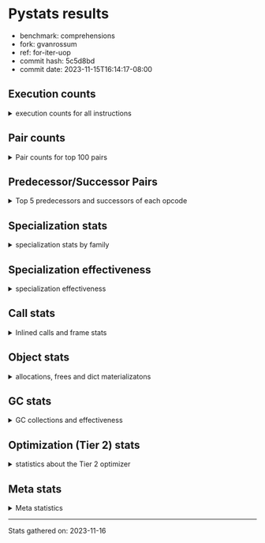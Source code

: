 
# Pystats results

- benchmark: comprehensions
- fork: gvanrossum
- ref: for-iter-uop
- commit hash: 5c5d8bd
- commit date: 2023-11-15T16:14:17-08:00

## Execution counts

<details>
<summary> execution counts for all instructions </summary>

|Name | Count | Self | Cumulative | Miss ratio | 
|---|---:|---:|---:|---:|
| LOAD_FAST | 36,711,780 | 11.1% | 11.1% |  |
| ENTER_EXECUTOR | 36,374,720 | 11.0% | 22.2% |  |
| LOAD_ATTR_INSTANCE_VALUE | 26,217,740 | 8.0% | 30.2% |  |
| FOR_ITER_LIST | 15,734,920 | 4.8% | 34.9% |  |
| POP_JUMP_IF_TRUE | 15,401,140 | 4.7% | 39.6% |  |
| POP_JUMP_IF_FALSE | 14,418,020 | 4.4% | 44.0% |  |
| POP_TOP | 12,780,440 | 3.9% | 47.9% |  |
| RETURN_VALUE | 12,454,300 | 3.8% | 51.7% |  |
| LIST_APPEND | 12,453,660 | 3.8% | 55.4% |  |
| RESUME_CHECK | 11,145,000 | 3.4% | 58.8% |  |
| STORE_FAST | 10,167,680 | 3.1% | 61.9% |  |
| SWAP | 10,160,320 | 3.1% | 65.0% |  |
| INTERPRETER_EXIT | 9,830,700 | 3.0% | 68.0% |  |
| TO_BOOL_ALWAYS_TRUE | 9,571,180 | 2.9% | 70.9% | 38.5% |
| YIELD_VALUE | 9,503,200 | 2.9% | 73.8% |  |
| STORE_FAST_LOAD_FAST | 7,212,360 | 2.2% | 76.0% |  |
| LOAD_FAST_LOAD_FAST | 6,571,200 | 2.0% | 78.0% |  |
| BINARY_SUBSCR_DICT | 6,554,420 | 2.0% | 80.0% |  |
| TO_BOOL_BOOL | 6,554,300 | 2.0% | 81.9% |  |
| LOAD_GLOBAL_BUILTIN | 6,554,040 | 2.0% | 83.9% |  |
| MAP_ADD | 6,226,240 | 1.9% | 85.8% |  |
| CALL_LEN | 6,225,940 | 1.9% | 87.7% |  |
| TO_BOOL_NONE | 5,968,880 | 1.8% | 89.5% | 61.7% |
| RETURN_GENERATOR | 5,898,480 | 1.8% | 91.3% |  |
| BUILD_TUPLE | 5,898,480 | 1.8% | 93.1% |  |
| CALL_BUILTIN_O | 5,898,220 | 1.8% | 94.9% |  |
| GET_ITER | 2,296,960 | 0.7% | 95.6% |  |
| LOAD_FAST_AND_CLEAR | 2,294,880 | 0.7% | 96.3% |  |
| BUILD_LIST | 1,639,680 | 0.5% | 96.8% |  |
| CALL_PY_EXACT_ARGS | 1,312,220 | 0.4% | 97.2% |  |
| STORE_ATTR_INSTANCE_VALUE | 994,380 | 0.3% | 97.5% |  |
| LOAD_CONST | 990,000 | 0.3% | 97.8% |  |
| RETURN_CONST | 985,200 | 0.3% | 98.1% |  |
| LOAD_ATTR_METHOD_WITH_VALUES | 983,940 | 0.3% | 98.4% |  |
| LOAD_ATTR_METHOD_NO_DICT | 657,780 | 0.2% | 98.6% |  |
| COMPARE_OP_INT | 655,700 | 0.2% | 98.8% |  |
| BUILD_MAP | 655,360 | 0.2% | 99.0% |  |
| LOAD_GLOBAL_MODULE | 331,040 | 0.1% | 99.1% |  |
| LOAD_ATTR | 330,000 | 0.1% | 99.2% |  |
| EXIT_INIT_CHECK | 329,560 | 0.1% | 99.3% |  |
| CALL_ALLOC_AND_ENTER_INIT | 329,560 | 0.1% | 99.4% |  |
| BINARY_SUBSCR | 329,280 | 0.1% | 99.5% |  |
| COMPARE_OP | 328,720 | 0.1% | 99.6% |  |
| COPY | 328,320 | 0.1% | 99.7% |  |
| MAKE_FUNCTION | 328,240 | 0.1% | 99.8% |  |
| CALL_METHOD_DESCRIPTOR_FAST | 328,220 | 0.1% | 99.9% |  |
| CALL_METHOD_DESCRIPTOR_FAST_WITH_KEYWORDS | 327,660 | 0.1% | 100.0% |  |
| JUMP_BACKWARD | 5,140 | 0.0% | 100.0% |  |
| FOR_ITER_TUPLE | 2,840 | 0.0% | 100.0% |  |
| BINARY_OP_ADD_INT | 2,680 | 0.0% | 100.0% |  |
| CALL_LIST_APPEND | 1,900 | 0.0% | 100.0% |  |
| CALL | 940 | 0.0% | 100.0% |  |
| BUILD_SLICE | 800 | 0.0% | 100.0% |  |
| FOR_ITER_RANGE | 760 | 0.0% | 100.0% |  |
| LOAD_DEREF | 720 | 0.0% | 100.0% |  |
| FOR_ITER_GEN | 700 | 0.0% | 100.0% |  |
| LOAD_GLOBAL | 560 | 0.0% | 100.0% |  |
| FOR_ITER | 520 | 0.0% | 100.0% |  |
| PUSH_NULL | 400 | 0.0% | 100.0% |  |
| STORE_ATTR | 360 | 0.0% | 100.0% |  |
| COPY_FREE_VARS | 320 | 0.0% | 100.0% |  |
| END_FOR | 240 | 0.0% | 100.0% |  |
| MAKE_CELL | 240 | 0.0% | 100.0% |  |
| SET_FUNCTION_ATTRIBUTE | 240 | 0.0% | 100.0% |  |
| RESUME | 200 | 0.0% | 100.0% |  |
| LOAD_ATTR_MODULE | 180 | 0.0% | 100.0% |  |
| CALL_FUNCTION_EX | 160 | 0.0% | 100.0% |  |
| TO_BOOL | 120 | 0.0% | 100.0% |  |
| BINARY_OP | 120 | 0.0% | 100.0% |  |
| CALL_BUILTIN_CLASS | 120 | 0.0% | 100.0% |  |
| NOP | 80 | 0.0% | 100.0% |  |
| CALL_INTRINSIC_1 | 80 | 0.0% | 100.0% |  |
| LIST_EXTEND | 80 | 0.0% | 100.0% |  |
| BINARY_OP_SUBTRACT_FLOAT | 60 | 0.0% | 100.0% |  |


</details>

## Pair counts

<details>
<summary> Pair counts for top 100 pairs </summary>

|Pair | Count | Self | Cumulative | 
|---|---:|---:|---:|
| LOAD_FAST LOAD_ATTR_INSTANCE_VALUE | 19,662,460 | 6.0% | 6.0% |
| LIST_APPEND ENTER_EXECUTOR | 12,451,960 | 3.8% | 9.8% |
| POP_JUMP_IF_TRUE LOAD_FAST | 9,502,800 | 2.9% | 12.6% |
| YIELD_VALUE INTERPRETER_EXIT | 9,502,740 | 2.9% | 15.5% |
| LOAD_ATTR_INSTANCE_VALUE YIELD_VALUE | 9,502,700 | 2.9% | 18.4% |
| TO_BOOL_ALWAYS_TRUE POP_JUMP_IF_TRUE | 9,501,680 | 2.9% | 21.3% |
| ENTER_EXECUTOR FOR_ITER_LIST | 7,866,200 | 2.4% | 23.7% |
| ENTER_EXECUTOR POP_JUMP_IF_FALSE | 7,536,000 | 2.3% | 26.0% |
| FOR_ITER_LIST STORE_FAST_LOAD_FAST | 7,212,260 | 2.2% | 28.2% |
| RESUME_CHECK LOAD_FAST | 6,554,660 | 2.0% | 30.2% |
| TO_BOOL_BOOL POP_JUMP_IF_FALSE | 6,554,300 | 2.0% | 32.1% |
| LOAD_FAST_LOAD_FAST LOAD_ATTR_INSTANCE_VALUE | 6,226,160 | 1.9% | 34.0% |
| LOAD_ATTR_INSTANCE_VALUE BINARY_SUBSCR_DICT | 6,226,160 | 1.9% | 35.9% |
| RETURN_VALUE TO_BOOL_BOOL | 6,225,980 | 1.9% | 37.8% |
| SWAP STORE_FAST | 6,225,920 | 1.9% | 39.7% |
| FOR_ITER_LIST SWAP | 6,225,920 | 1.9% | 41.6% |
| MAP_ADD ENTER_EXECUTOR | 6,225,560 | 1.9% | 43.5% |
| TO_BOOL_NONE POP_JUMP_IF_TRUE | 5,899,360 | 1.8% | 45.3% |
| POP_TOP RESUME_CHECK | 5,898,460 | 1.8% | 47.1% |
| LOAD_FAST FOR_ITER_LIST | 5,898,460 | 1.8% | 48.9% |
| CACHE POP_TOP | 5,898,260 | 1.8% | 50.7% |
| BUILD_TUPLE LIST_APPEND | 5,898,240 | 1.8% | 52.4% |
| LOAD_FAST LIST_APPEND | 5,898,240 | 1.8% | 54.2% |
| POP_JUMP_IF_FALSE LOAD_FAST | 5,898,240 | 1.8% | 56.0% |
| STORE_FAST MAP_ADD | 5,898,240 | 1.8% | 57.8% |
| CALL_BUILTIN_O RETURN_VALUE | 5,898,220 | 1.8% | 59.6% |
| CALL_LEN LOAD_FAST | 5,898,220 | 1.8% | 61.4% |
| LOAD_ATTR_INSTANCE_VALUE BUILD_TUPLE | 5,898,220 | 1.8% | 63.2% |
| LOAD_GLOBAL_BUILTIN LOAD_FAST_LOAD_FAST | 5,898,220 | 1.8% | 65.0% |
| RETURN_GENERATOR CALL_BUILTIN_O | 5,898,200 | 1.8% | 66.8% |
| RETURN_VALUE LOAD_GLOBAL_BUILTIN | 5,898,200 | 1.8% | 68.6% |
| BINARY_SUBSCR_DICT CALL_LEN | 5,898,200 | 1.8% | 70.4% |
| POP_JUMP_IF_TRUE ENTER_EXECUTOR | 5,898,000 | 1.8% | 72.2% |
| ENTER_EXECUTOR TO_BOOL_ALWAYS_TRUE | 5,818,160 | 1.8% | 73.9% |
| ENTER_EXECUTOR ENTER_EXECUTOR | 5,571,360 | 1.7% | 75.6% |
| ENTER_EXECUTOR RETURN_GENERATOR | 5,570,240 | 1.7% | 77.3% |
| RESUME_CHECK POP_TOP | 3,932,620 | 1.2% | 78.5% |
| POP_TOP ENTER_EXECUTOR | 3,932,300 | 1.2% | 79.7% |
| POP_JUMP_IF_FALSE RETURN_VALUE | 3,932,160 | 1.2% | 80.9% |
| CACHE RESUME_CHECK | 3,932,140 | 1.2% | 82.1% |
| ENTER_EXECUTOR TO_BOOL_NONE | 3,684,040 | 1.1% | 83.2% |
| STORE_FAST_LOAD_FAST TO_BOOL_ALWAYS_TRUE | 3,683,500 | 1.1% | 84.3% |
| POP_TOP LOAD_FAST | 2,621,560 | 0.8% | 85.1% |
| STORE_FAST LOAD_FAST | 2,297,200 | 0.7% | 85.8% |
| POP_JUMP_IF_FALSE POP_TOP | 2,293,860 | 0.7% | 86.5% |
| LOAD_ATTR_INSTANCE_VALUE RETURN_VALUE | 2,293,840 | 0.7% | 87.2% |
| POP_JUMP_IF_FALSE ENTER_EXECUTOR | 2,293,080 | 0.7% | 87.9% |
| STORE_FAST_LOAD_FAST TO_BOOL_NONE | 2,215,320 | 0.7% | 88.6% |
| FOR_ITER_LIST STORE_FAST | 1,968,820 | 0.6% | 89.2% |
| GET_ITER LOAD_FAST_AND_CLEAR | 1,967,200 | 0.6% | 89.8% |
| LOAD_FAST_AND_CLEAR SWAP | 1,967,200 | 0.6% | 90.4% |
| SWAP FOR_ITER_LIST | 1,967,040 | 0.6% | 91.0% |
| LOAD_FAST GET_ITER | 1,966,480 | 0.6% | 91.6% |
| STORE_FAST STORE_FAST | 1,640,320 | 0.5% | 92.1% |
| BUILD_LIST SWAP | 1,311,840 | 0.4% | 92.5% |
| SWAP BUILD_LIST | 1,311,840 | 0.4% | 92.9% |
| CALL_PY_EXACT_ARGS RESUME_CHECK | 984,000 | 0.3% | 93.2% |
| LOAD_ATTR_INSTANCE_VALUE LOAD_FAST | 983,940 | 0.3% | 93.5% |
| LOAD_ATTR_METHOD_WITH_VALUES LOAD_FAST | 655,960 | 0.2% | 93.7% |
| LOAD_FAST CALL_PY_EXACT_ARGS | 655,920 | 0.2% | 93.9% |
| LOAD_FAST LOAD_ATTR_METHOD_WITH_VALUES | 655,600 | 0.2% | 94.1% |
| BUILD_MAP SWAP | 655,360 | 0.2% | 94.3% |
| SWAP BUILD_MAP | 655,360 | 0.2% | 94.5% |
| LOAD_FAST STORE_ATTR_INSTANCE_VALUE | 655,280 | 0.2% | 94.7% |
| LOAD_FAST_LOAD_FAST STORE_ATTR_INSTANCE_VALUE | 338,920 | 0.1% | 94.8% |
| LOAD_FAST LOAD_CONST | 331,520 | 0.1% | 94.9% |
| EXIT_INIT_CHECK RETURN_VALUE | 329,560 | 0.1% | 95.0% |
| RETURN_CONST EXIT_INIT_CHECK | 329,560 | 0.1% | 95.1% |
| CALL_ALLOC_AND_ENTER_INIT RESUME_CHECK | 329,560 | 0.1% | 95.2% |
| RESUME_CHECK LOAD_FAST_LOAD_FAST | 329,560 | 0.1% | 95.3% |
| STORE_ATTR_INSTANCE_VALUE RETURN_CONST | 329,560 | 0.1% | 95.4% |
| LOAD_FAST LOAD_ATTR_METHOD_NO_DICT | 329,520 | 0.1% | 95.5% |
| STORE_FAST_LOAD_FAST LOAD_ATTR_INSTANCE_VALUE | 328,860 | 0.1% | 95.6% |
| LOAD_GLOBAL_MODULE LOAD_ATTR | 328,360 | 0.1% | 95.7% |
| LOAD_ATTR COMPARE_OP | 328,340 | 0.1% | 95.8% |
| COMPARE_OP COPY | 328,320 | 0.1% | 95.9% |
| COPY TO_BOOL_BOOL | 328,280 | 0.1% | 96.0% |
| STORE_FAST_LOAD_FAST LOAD_ATTR_METHOD_WITH_VALUES | 328,280 | 0.1% | 96.1% |
| LOAD_ATTR_INSTANCE_VALUE LOAD_GLOBAL_MODULE | 328,280 | 0.1% | 96.2% |
| LOAD_CONST MAKE_FUNCTION | 328,240 | 0.1% | 96.3% |
| CALL_METHOD_DESCRIPTOR_FAST LIST_APPEND | 328,220 | 0.1% | 96.4% |
| LOAD_ATTR_METHOD_NO_DICT LOAD_FAST | 328,220 | 0.1% | 96.5% |
| GET_ITER CALL_PY_EXACT_ARGS | 328,200 | 0.1% | 96.6% |
| LOAD_FAST CALL_METHOD_DESCRIPTOR_FAST | 328,200 | 0.1% | 96.7% |
| STORE_FAST_LOAD_FAST LOAD_ATTR_METHOD_NO_DICT | 328,200 | 0.1% | 96.8% |
| LOAD_GLOBAL_BUILTIN LOAD_CONST | 328,040 | 0.1% | 96.9% |
| BINARY_SUBSCR BINARY_SUBSCR_DICT | 328,020 | 0.1% | 96.9% |
| MAKE_FUNCTION LOAD_FAST | 328,000 | 0.1% | 97.0% |
| LOAD_CONST BINARY_SUBSCR | 328,000 | 0.1% | 97.1% |
| LOAD_FAST MAP_ADD | 328,000 | 0.1% | 97.2% |
| STORE_FAST_LOAD_FAST LOAD_FAST | 328,000 | 0.1% | 97.3% |
| RESUME_CHECK LOAD_GLOBAL_BUILTIN | 328,000 | 0.1% | 97.4% |
| BINARY_SUBSCR_DICT LIST_APPEND | 327,980 | 0.1% | 97.5% |
| CALL_PY_EXACT_ARGS RETURN_GENERATOR | 327,980 | 0.1% | 97.6% |
| COMPARE_OP_INT LOAD_FAST | 327,980 | 0.1% | 97.7% |
| LOAD_ATTR_INSTANCE_VALUE GET_ITER | 327,980 | 0.1% | 97.8% |
| LOAD_ATTR_METHOD_WITH_VALUES LOAD_FAST_LOAD_FAST | 327,980 | 0.1% | 97.9% |
| BINARY_SUBSCR_DICT CALL_PY_EXACT_ARGS | 327,960 | 0.1% | 98.0% |
| LOAD_ATTR_INSTANCE_VALUE COMPARE_OP_INT | 327,960 | 0.1% | 98.1% |
| FOR_ITER_LIST RETURN_CONST | 327,920 | 0.1% | 98.2% |


</details>

## Predecessor/Successor Pairs

<details>
<summary> Top 5 predecessors and successors of each opcode </summary>

### CACHE

<details>
<summary> Successors and predecessors for CACHE </summary>

|Successors | Count | Percentage | 
|---|---:|---:|
| POP_TOP | 5,898,260 | 60.0% |
| RESUME_CHECK | 3,932,140 | 40.0% |
| MAKE_CELL | 240 | 0.0% |
| RESUME | 60 | 0.0% |


</details>

### BINARY_SUBSCR

<details>
<summary> Successors and predecessors for BINARY_SUBSCR </summary>

|Predecessors | Count | Percentage | 
|---|---:|---:|
| LOAD_CONST | 328,000 | 99.6% |
| BUILD_SLICE | 800 | 0.2% |
| BINARY_SUBSCR | 400 | 0.1% |
| LOAD_ATTR | 40 | 0.0% |
| LOAD_ATTR_INSTANCE_VALUE | 40 | 0.0% |

|Successors | Count | Percentage | 
|---|---:|---:|
| BINARY_SUBSCR_DICT | 328,020 | 99.6% |
| GET_ITER | 800 | 0.2% |
| BINARY_SUBSCR | 400 | 0.1% |
| CALL | 40 | 0.0% |
| LIST_APPEND | 20 | 0.0% |


</details>

### END_FOR

<details>
<summary> Successors and predecessors for END_FOR </summary>

|Predecessors | Count | Percentage | 
|---|---:|---:|
| RETURN_CONST | 240 | 100.0% |

|Successors | Count | Percentage | 
|---|---:|---:|
| JUMP_BACKWARD | 240 | 100.0% |


</details>

### EXIT_INIT_CHECK

<details>
<summary> Successors and predecessors for EXIT_INIT_CHECK </summary>

|Predecessors | Count | Percentage | 
|---|---:|---:|
| RETURN_CONST | 329,560 | 100.0% |

|Successors | Count | Percentage | 
|---|---:|---:|
| RETURN_VALUE | 329,560 | 100.0% |


</details>

### GET_ITER

<details>
<summary> Successors and predecessors for GET_ITER </summary>

|Predecessors | Count | Percentage | 
|---|---:|---:|
| LOAD_FAST | 1,966,480 | 85.6% |
| LOAD_ATTR_INSTANCE_VALUE | 327,980 | 14.3% |
| LOAD_CONST | 1,120 | 0.0% |
| BINARY_SUBSCR | 800 | 0.0% |
| LOAD_ATTR | 260 | 0.0% |

|Successors | Count | Percentage | 
|---|---:|---:|
| LOAD_FAST_AND_CLEAR | 1,967,200 | 85.6% |
| CALL_PY_EXACT_ARGS | 328,200 | 14.3% |
| FOR_ITER_TUPLE | 1,080 | 0.0% |
| FOR_ITER_GEN | 220 | 0.0% |
| FOR_ITER_RANGE | 120 | 0.0% |


</details>

### INTERPRETER_EXIT

<details>
<summary> Successors and predecessors for INTERPRETER_EXIT </summary>

|Predecessors | Count | Percentage | 
|---|---:|---:|
| YIELD_VALUE | 9,502,740 | 96.7% |
| RETURN_CONST | 327,720 | 3.3% |
| RETURN_VALUE | 240 | 0.0% |


</details>

### MAKE_FUNCTION

<details>
<summary> Successors and predecessors for MAKE_FUNCTION </summary>

|Predecessors | Count | Percentage | 
|---|---:|---:|
| LOAD_CONST | 328,240 | 100.0% |

|Successors | Count | Percentage | 
|---|---:|---:|
| LOAD_FAST | 328,000 | 99.9% |
| SET_FUNCTION_ATTRIBUTE | 240 | 0.1% |


</details>

### NOP

<details>
<summary> Successors and predecessors for NOP </summary>

|Predecessors | Count | Percentage | 
|---|---:|---:|
| POP_TOP | 80 | 100.0% |

|Successors | Count | Percentage | 
|---|---:|---:|
| LOAD_DEREF | 80 | 100.0% |


</details>

### POP_TOP

<details>
<summary> Successors and predecessors for POP_TOP </summary>

|Predecessors | Count | Percentage | 
|---|---:|---:|
| CACHE | 5,898,260 | 46.2% |
| RESUME_CHECK | 3,932,620 | 30.8% |
| POP_JUMP_IF_FALSE | 2,293,860 | 17.9% |
| RETURN_CONST | 327,680 | 2.6% |
| CALL_METHOD_DESCRIPTOR_FAST_WITH_KEYWORDS | 327,660 | 2.6% |

|Successors | Count | Percentage | 
|---|---:|---:|
| RESUME_CHECK | 5,898,460 | 46.2% |
| ENTER_EXECUTOR | 3,932,300 | 30.8% |
| LOAD_FAST | 2,621,560 | 20.5% |
| RETURN_CONST | 327,680 | 2.6% |
| JUMP_BACKWARD | 340 | 0.0% |


</details>

### PUSH_NULL

<details>
<summary> Successors and predecessors for PUSH_NULL </summary>

|Predecessors | Count | Percentage | 
|---|---:|---:|
| LOAD_ATTR_MODULE | 180 | 45.0% |
| LOAD_DEREF | 160 | 40.0% |
| LOAD_ATTR | 60 | 15.0% |

|Successors | Count | Percentage | 
|---|---:|---:|
| CALL | 240 | 60.0% |
| LOAD_FAST | 160 | 40.0% |


</details>

### RETURN_GENERATOR

<details>
<summary> Successors and predecessors for RETURN_GENERATOR </summary>

|Predecessors | Count | Percentage | 
|---|---:|---:|
| ENTER_EXECUTOR | 5,570,240 | 94.4% |
| CALL_PY_EXACT_ARGS | 327,980 | 5.6% |
| COPY_FREE_VARS | 240 | 0.0% |
| CALL | 20 | 0.0% |

|Successors | Count | Percentage | 
|---|---:|---:|
| CALL_BUILTIN_O | 5,898,200 | 100.0% |
| RETURN_VALUE | 240 | 0.0% |
| CALL | 40 | 0.0% |


</details>

### RETURN_VALUE

<details>
<summary> Successors and predecessors for RETURN_VALUE </summary>

|Predecessors | Count | Percentage | 
|---|---:|---:|
| CALL_BUILTIN_O | 5,898,220 | 47.4% |
| POP_JUMP_IF_FALSE | 3,932,160 | 31.6% |
| LOAD_ATTR_INSTANCE_VALUE | 2,293,840 | 18.4% |
| EXIT_INIT_CHECK | 329,560 | 2.6% |
| RETURN_GENERATOR | 240 | 0.0% |

|Successors | Count | Percentage | 
|---|---:|---:|
| TO_BOOL_BOOL | 6,225,980 | 50.0% |
| LOAD_GLOBAL_BUILTIN | 5,898,200 | 47.4% |
| STORE_FAST | 327,740 | 2.6% |
| CALL_LIST_APPEND | 1,880 | 0.0% |
| INTERPRETER_EXIT | 240 | 0.0% |


</details>

### TO_BOOL

<details>
<summary> Successors and predecessors for TO_BOOL </summary>

|Predecessors | Count | Percentage | 
|---|---:|---:|
| RETURN_VALUE | 40 | 33.3% |
| COPY | 40 | 33.3% |
| STORE_FAST_LOAD_FAST | 40 | 33.3% |

|Successors | Count | Percentage | 
|---|---:|---:|
| POP_JUMP_IF_FALSE | 40 | 33.3% |
| TO_BOOL_BOOL | 40 | 33.3% |
| POP_JUMP_IF_TRUE | 20 | 16.7% |
| TO_BOOL_NONE | 20 | 16.7% |


</details>

### BINARY_OP

<details>
<summary> Successors and predecessors for BINARY_OP </summary>

|Predecessors | Count | Percentage | 
|---|---:|---:|
| LOAD_CONST | 80 | 66.7% |
| LOAD_FAST | 40 | 33.3% |

|Successors | Count | Percentage | 
|---|---:|---:|
| BINARY_OP_ADD_INT | 40 | 33.3% |
| RETURN_VALUE | 20 | 16.7% |
| BUILD_SLICE | 20 | 16.7% |
| STORE_FAST | 20 | 16.7% |
| BINARY_OP_SUBTRACT_FLOAT | 20 | 16.7% |


</details>

### BUILD_LIST

<details>
<summary> Successors and predecessors for BUILD_LIST </summary>

|Predecessors | Count | Percentage | 
|---|---:|---:|
| SWAP | 1,311,840 | 80.0% |
| STORE_ATTR_INSTANCE_VALUE | 327,660 | 20.0% |
| LOAD_FAST | 80 | 0.0% |
| STORE_FAST | 80 | 0.0% |
| STORE_ATTR | 20 | 0.0% |

|Successors | Count | Percentage | 
|---|---:|---:|
| SWAP | 1,311,840 | 80.0% |
| LOAD_FAST | 327,680 | 20.0% |
| LOAD_DEREF | 80 | 0.0% |
| STORE_FAST | 80 | 0.0% |


</details>

### BUILD_MAP

<details>
<summary> Successors and predecessors for BUILD_MAP </summary>

|Predecessors | Count | Percentage | 
|---|---:|---:|
| SWAP | 655,360 | 100.0% |

|Successors | Count | Percentage | 
|---|---:|---:|
| SWAP | 655,360 | 100.0% |


</details>

### BUILD_SLICE

<details>
<summary> Successors and predecessors for BUILD_SLICE </summary>

|Predecessors | Count | Percentage | 
|---|---:|---:|
| BINARY_OP_ADD_INT | 780 | 97.5% |
| BINARY_OP | 20 | 2.5% |

|Successors | Count | Percentage | 
|---|---:|---:|
| BINARY_SUBSCR | 800 | 100.0% |


</details>

### BUILD_TUPLE

<details>
<summary> Successors and predecessors for BUILD_TUPLE </summary>

|Predecessors | Count | Percentage | 
|---|---:|---:|
| LOAD_ATTR_INSTANCE_VALUE | 5,898,220 | 100.0% |
| LOAD_FAST | 240 | 0.0% |
| LOAD_ATTR | 20 | 0.0% |

|Successors | Count | Percentage | 
|---|---:|---:|
| LIST_APPEND | 5,898,240 | 100.0% |
| LOAD_CONST | 240 | 0.0% |


</details>

### CALL

<details>
<summary> Successors and predecessors for CALL </summary>

|Predecessors | Count | Percentage | 
|---|---:|---:|
| PUSH_NULL | 240 | 25.5% |
| LOAD_FAST | 240 | 25.5% |
| CALL | 80 | 8.5% |
| BINARY_SUBSCR | 40 | 4.3% |
| GET_ITER | 40 | 4.3% |

|Successors | Count | Percentage | 
|---|---:|---:|
| POP_TOP | 120 | 12.8% |
| STORE_FAST | 120 | 12.8% |
| LOAD_FAST | 100 | 10.6% |
| CALL_PY_EXACT_ARGS | 100 | 10.6% |
| CALL | 80 | 8.5% |


</details>

### CALL_FUNCTION_EX

<details>
<summary> Successors and predecessors for CALL_FUNCTION_EX </summary>

|Predecessors | Count | Percentage | 
|---|---:|---:|
| CALL_INTRINSIC_1 | 80 | 50.0% |
| LOAD_FAST | 80 | 50.0% |

|Successors | Count | Percentage | 
|---|---:|---:|
| COPY_FREE_VARS | 80 | 50.0% |
| RESUME_CHECK | 60 | 37.5% |
| RESUME | 20 | 12.5% |


</details>

### CALL_INTRINSIC_1

<details>
<summary> Successors and predecessors for CALL_INTRINSIC_1 </summary>

|Predecessors | Count | Percentage | 
|---|---:|---:|
| LIST_EXTEND | 80 | 100.0% |

|Successors | Count | Percentage | 
|---|---:|---:|
| CALL_FUNCTION_EX | 80 | 100.0% |


</details>

### COMPARE_OP

<details>
<summary> Successors and predecessors for COMPARE_OP </summary>

|Predecessors | Count | Percentage | 
|---|---:|---:|
| LOAD_ATTR | 328,340 | 99.9% |
| COMPARE_OP | 280 | 0.1% |
| LOAD_CONST | 80 | 0.0% |
| LOAD_ATTR_INSTANCE_VALUE | 20 | 0.0% |

|Successors | Count | Percentage | 
|---|---:|---:|
| COPY | 328,320 | 99.9% |
| COMPARE_OP | 280 | 0.1% |
| COMPARE_OP_INT | 60 | 0.0% |
| LOAD_FAST | 20 | 0.0% |
| POP_JUMP_IF_FALSE | 20 | 0.0% |


</details>

### COPY

<details>
<summary> Successors and predecessors for COPY </summary>

|Predecessors | Count | Percentage | 
|---|---:|---:|
| COMPARE_OP | 328,320 | 100.0% |

|Successors | Count | Percentage | 
|---|---:|---:|
| TO_BOOL_BOOL | 328,280 | 100.0% |
| TO_BOOL | 40 | 0.0% |


</details>

### COPY_FREE_VARS

<details>
<summary> Successors and predecessors for COPY_FREE_VARS </summary>

|Predecessors | Count | Percentage | 
|---|---:|---:|
| CALL_PY_EXACT_ARGS | 240 | 75.0% |
| CALL_FUNCTION_EX | 80 | 25.0% |

|Successors | Count | Percentage | 
|---|---:|---:|
| RETURN_GENERATOR | 240 | 75.0% |
| RESUME_CHECK | 60 | 18.8% |
| RESUME | 20 | 6.2% |


</details>

### ENTER_EXECUTOR

<details>
<summary> Successors and predecessors for ENTER_EXECUTOR </summary>

|Predecessors | Count | Percentage | 
|---|---:|---:|
| LIST_APPEND | 12,451,960 | 34.2% |
| MAP_ADD | 6,225,560 | 17.1% |
| POP_JUMP_IF_TRUE | 5,898,000 | 16.2% |
| ENTER_EXECUTOR | 5,571,360 | 15.3% |
| POP_TOP | 3,932,300 | 10.8% |

|Successors | Count | Percentage | 
|---|---:|---:|
| FOR_ITER_LIST | 7,866,200 | 21.6% |
| POP_JUMP_IF_FALSE | 7,536,000 | 20.7% |
| TO_BOOL_ALWAYS_TRUE | 5,818,160 | 16.0% |
| ENTER_EXECUTOR | 5,571,360 | 15.3% |
| RETURN_GENERATOR | 5,570,240 | 15.3% |


</details>

### FOR_ITER

<details>
<summary> Successors and predecessors for FOR_ITER </summary>

|Predecessors | Count | Percentage | 
|---|---:|---:|
| JUMP_BACKWARD | 240 | 46.2% |
| SWAP | 160 | 30.8% |
| GET_ITER | 100 | 19.2% |
| LOAD_FAST | 20 | 3.8% |

|Successors | Count | Percentage | 
|---|---:|---:|
| STORE_FAST | 160 | 30.8% |
| FOR_ITER_LIST | 160 | 30.8% |
| STORE_FAST_LOAD_FAST | 100 | 19.2% |
| FOR_ITER_RANGE | 40 | 7.7% |
| FOR_ITER_TUPLE | 40 | 7.7% |


</details>

### JUMP_BACKWARD

<details>
<summary> Successors and predecessors for JUMP_BACKWARD </summary>

|Predecessors | Count | Percentage | 
|---|---:|---:|
| LIST_APPEND | 1,700 | 33.1% |
| FOR_ITER_TUPLE | 820 | 16.0% |
| MAP_ADD | 680 | 13.2% |
| POP_JUMP_IF_FALSE | 680 | 13.2% |
| POP_TOP | 340 | 6.6% |

|Successors | Count | Percentage | 
|---|---:|---:|
| FOR_ITER_LIST | 3,060 | 59.5% |
| FOR_ITER_TUPLE | 600 | 11.7% |
| FOR_ITER_RANGE | 520 | 10.1% |
| FOR_ITER_GEN | 460 | 8.9% |
| ENTER_EXECUTOR | 260 | 5.1% |


</details>

### LIST_APPEND

<details>
<summary> Successors and predecessors for LIST_APPEND </summary>

|Predecessors | Count | Percentage | 
|---|---:|---:|
| BUILD_TUPLE | 5,898,240 | 47.4% |
| LOAD_FAST | 5,898,240 | 47.4% |
| CALL_METHOD_DESCRIPTOR_FAST | 328,220 | 2.6% |
| BINARY_SUBSCR_DICT | 327,980 | 2.6% |
| LOAD_ATTR_INSTANCE_VALUE | 920 | 0.0% |

|Successors | Count | Percentage | 
|---|---:|---:|
| ENTER_EXECUTOR | 12,451,960 | 100.0% |
| JUMP_BACKWARD | 1,700 | 0.0% |


</details>

### LIST_EXTEND

<details>
<summary> Successors and predecessors for LIST_EXTEND </summary>

|Predecessors | Count | Percentage | 
|---|---:|---:|
| LOAD_DEREF | 80 | 100.0% |

|Successors | Count | Percentage | 
|---|---:|---:|
| CALL_INTRINSIC_1 | 80 | 100.0% |


</details>

### LOAD_ATTR

<details>
<summary> Successors and predecessors for LOAD_ATTR </summary>

|Predecessors | Count | Percentage | 
|---|---:|---:|
| LOAD_GLOBAL_MODULE | 328,360 | 99.5% |
| LOAD_FAST | 520 | 0.2% |
| LOAD_DEREF | 480 | 0.1% |
| LOAD_ATTR | 320 | 0.1% |
| STORE_FAST_LOAD_FAST | 160 | 0.0% |

|Successors | Count | Percentage | 
|---|---:|---:|
| COMPARE_OP | 328,340 | 99.5% |
| LOAD_FAST | 360 | 0.1% |
| LOAD_ATTR | 320 | 0.1% |
| GET_ITER | 260 | 0.1% |
| LOAD_ATTR_INSTANCE_VALUE | 260 | 0.1% |


</details>

### LOAD_CONST

<details>
<summary> Successors and predecessors for LOAD_CONST </summary>

|Predecessors | Count | Percentage | 
|---|---:|---:|
| LOAD_FAST | 331,520 | 33.5% |
| LOAD_GLOBAL_BUILTIN | 328,040 | 33.1% |
| CALL_LEN | 327,720 | 33.1% |
| STORE_FAST | 1,120 | 0.1% |
| LOAD_CONST | 800 | 0.1% |

|Successors | Count | Percentage | 
|---|---:|---:|
| MAKE_FUNCTION | 328,240 | 33.2% |
| BINARY_SUBSCR | 328,000 | 33.1% |
| COMPARE_OP_INT | 327,680 | 33.1% |
| BINARY_OP_ADD_INT | 2,640 | 0.3% |
| LOAD_FAST | 1,200 | 0.1% |


</details>

### LOAD_DEREF

<details>
<summary> Successors and predecessors for LOAD_DEREF </summary>

|Predecessors | Count | Percentage | 
|---|---:|---:|
| SET_FUNCTION_ATTRIBUTE | 240 | 33.3% |
| STORE_FAST | 240 | 33.3% |
| NOP | 80 | 11.1% |
| BUILD_LIST | 80 | 11.1% |
| RESUME_CHECK | 60 | 8.3% |

|Successors | Count | Percentage | 
|---|---:|---:|
| LOAD_ATTR | 480 | 66.7% |
| PUSH_NULL | 160 | 22.2% |
| LIST_EXTEND | 80 | 11.1% |


</details>

### LOAD_FAST

<details>
<summary> Successors and predecessors for LOAD_FAST </summary>

|Predecessors | Count | Percentage | 
|---|---:|---:|
| POP_JUMP_IF_TRUE | 9,502,800 | 25.9% |
| RESUME_CHECK | 6,554,660 | 17.9% |
| POP_JUMP_IF_FALSE | 5,898,240 | 16.1% |
| CALL_LEN | 5,898,220 | 16.1% |
| POP_TOP | 2,621,560 | 7.1% |

|Successors | Count | Percentage | 
|---|---:|---:|
| LOAD_ATTR_INSTANCE_VALUE | 19,662,460 | 53.6% |
| FOR_ITER_LIST | 5,898,460 | 16.1% |
| LIST_APPEND | 5,898,240 | 16.1% |
| GET_ITER | 1,966,480 | 5.4% |
| CALL_PY_EXACT_ARGS | 655,920 | 1.8% |


</details>

### LOAD_FAST_AND_CLEAR

<details>
<summary> Successors and predecessors for LOAD_FAST_AND_CLEAR </summary>

|Predecessors | Count | Percentage | 
|---|---:|---:|
| GET_ITER | 1,967,200 | 85.7% |
| LOAD_FAST_AND_CLEAR | 327,680 | 14.3% |

|Successors | Count | Percentage | 
|---|---:|---:|
| SWAP | 1,967,200 | 85.7% |
| LOAD_FAST_AND_CLEAR | 327,680 | 14.3% |


</details>

### LOAD_FAST_LOAD_FAST

<details>
<summary> Successors and predecessors for LOAD_FAST_LOAD_FAST </summary>

|Predecessors | Count | Percentage | 
|---|---:|---:|
| LOAD_GLOBAL_BUILTIN | 5,898,220 | 89.8% |
| RESUME_CHECK | 329,560 | 5.0% |
| LOAD_ATTR_METHOD_WITH_VALUES | 327,980 | 5.0% |
| STORE_ATTR_INSTANCE_VALUE | 9,500 | 0.1% |
| LOAD_FAST_LOAD_FAST | 3,840 | 0.1% |

|Successors | Count | Percentage | 
|---|---:|---:|
| LOAD_ATTR_INSTANCE_VALUE | 6,226,160 | 94.7% |
| STORE_ATTR_INSTANCE_VALUE | 338,920 | 5.2% |
| LOAD_FAST_LOAD_FAST | 3,840 | 0.1% |
| CALL_ALLOC_AND_ENTER_INIT | 1,880 | 0.0% |
| STORE_ATTR | 280 | 0.0% |


</details>

### LOAD_GLOBAL

<details>
<summary> Successors and predecessors for LOAD_GLOBAL </summary>

|Predecessors | Count | Percentage | 
|---|---:|---:|
| STORE_FAST | 240 | 42.9% |
| RETURN_VALUE | 80 | 14.3% |
| FOR_ITER_RANGE | 80 | 14.3% |
| LOAD_ATTR | 40 | 7.1% |
| RESUME | 40 | 7.1% |

|Successors | Count | Percentage | 
|---|---:|---:|
| LOAD_GLOBAL_MODULE | 160 | 28.6% |
| LOAD_GLOBAL_BUILTIN | 120 | 21.4% |
| LOAD_ATTR | 80 | 14.3% |
| LOAD_CONST | 60 | 10.7% |
| LOAD_FAST | 60 | 10.7% |


</details>

### MAKE_CELL

<details>
<summary> Successors and predecessors for MAKE_CELL </summary>

|Predecessors | Count | Percentage | 
|---|---:|---:|
| CACHE | 240 | 100.0% |

|Successors | Count | Percentage | 
|---|---:|---:|
| RESUME_CHECK | 240 | 100.0% |


</details>

### MAP_ADD

<details>
<summary> Successors and predecessors for MAP_ADD </summary>

|Predecessors | Count | Percentage | 
|---|---:|---:|
| STORE_FAST | 5,898,240 | 94.7% |
| LOAD_FAST | 328,000 | 5.3% |

|Successors | Count | Percentage | 
|---|---:|---:|
| ENTER_EXECUTOR | 6,225,560 | 100.0% |
| JUMP_BACKWARD | 680 | 0.0% |


</details>

### POP_JUMP_IF_FALSE

<details>
<summary> Successors and predecessors for POP_JUMP_IF_FALSE </summary>

|Predecessors | Count | Percentage | 
|---|---:|---:|
| ENTER_EXECUTOR | 7,536,000 | 52.3% |
| TO_BOOL_BOOL | 6,554,300 | 45.5% |
| COMPARE_OP_INT | 327,660 | 2.3% |
| TO_BOOL | 40 | 0.0% |
| COMPARE_OP | 20 | 0.0% |

|Successors | Count | Percentage | 
|---|---:|---:|
| LOAD_FAST | 5,898,240 | 40.9% |
| RETURN_VALUE | 3,932,160 | 27.3% |
| POP_TOP | 2,293,860 | 15.9% |
| ENTER_EXECUTOR | 2,293,080 | 15.9% |
| JUMP_BACKWARD | 680 | 0.0% |


</details>

### POP_JUMP_IF_TRUE

<details>
<summary> Successors and predecessors for POP_JUMP_IF_TRUE </summary>

|Predecessors | Count | Percentage | 
|---|---:|---:|
| TO_BOOL_ALWAYS_TRUE | 9,501,680 | 61.7% |
| TO_BOOL_NONE | 5,899,360 | 38.3% |
| COMPARE_OP_INT | 60 | 0.0% |
| TO_BOOL | 20 | 0.0% |
| COMPARE_OP | 20 | 0.0% |

|Successors | Count | Percentage | 
|---|---:|---:|
| LOAD_FAST | 9,502,800 | 61.7% |
| ENTER_EXECUTOR | 5,898,000 | 38.3% |
| JUMP_BACKWARD | 340 | 0.0% |


</details>

### RETURN_CONST

<details>
<summary> Successors and predecessors for RETURN_CONST </summary>

|Predecessors | Count | Percentage | 
|---|---:|---:|
| STORE_ATTR_INSTANCE_VALUE | 329,560 | 33.5% |
| FOR_ITER_LIST | 327,920 | 33.3% |
| POP_TOP | 327,680 | 33.3% |
| STORE_ATTR | 40 | 0.0% |

|Successors | Count | Percentage | 
|---|---:|---:|
| EXIT_INIT_CHECK | 329,560 | 33.5% |
| INTERPRETER_EXIT | 327,720 | 33.3% |
| POP_TOP | 327,680 | 33.3% |
| END_FOR | 240 | 0.0% |


</details>

### SET_FUNCTION_ATTRIBUTE

<details>
<summary> Successors and predecessors for SET_FUNCTION_ATTRIBUTE </summary>

|Predecessors | Count | Percentage | 
|---|---:|---:|
| MAKE_FUNCTION | 240 | 100.0% |

|Successors | Count | Percentage | 
|---|---:|---:|
| LOAD_DEREF | 240 | 100.0% |


</details>

### STORE_ATTR

<details>
<summary> Successors and predecessors for STORE_ATTR </summary>

|Predecessors | Count | Percentage | 
|---|---:|---:|
| LOAD_FAST_LOAD_FAST | 280 | 77.8% |
| LOAD_FAST | 80 | 22.2% |

|Successors | Count | Percentage | 
|---|---:|---:|
| STORE_ATTR_INSTANCE_VALUE | 180 | 50.0% |
| LOAD_FAST_LOAD_FAST | 100 | 27.8% |
| RETURN_CONST | 40 | 11.1% |
| BUILD_LIST | 20 | 5.6% |
| LOAD_FAST | 20 | 5.6% |


</details>

### STORE_FAST

<details>
<summary> Successors and predecessors for STORE_FAST </summary>

|Predecessors | Count | Percentage | 
|---|---:|---:|
| SWAP | 6,225,920 | 61.2% |
| FOR_ITER_LIST | 1,968,820 | 19.4% |
| STORE_FAST | 1,640,320 | 16.1% |
| RETURN_VALUE | 327,740 | 3.2% |
| BINARY_OP_ADD_INT | 1,900 | 0.0% |

|Successors | Count | Percentage | 
|---|---:|---:|
| MAP_ADD | 5,898,240 | 58.0% |
| LOAD_FAST | 2,297,200 | 22.6% |
| STORE_FAST | 1,640,320 | 16.1% |
| LOAD_GLOBAL_BUILTIN | 327,680 | 3.2% |
| ENTER_EXECUTOR | 1,580 | 0.0% |


</details>

### STORE_FAST_LOAD_FAST

<details>
<summary> Successors and predecessors for STORE_FAST_LOAD_FAST </summary>

|Predecessors | Count | Percentage | 
|---|---:|---:|
| FOR_ITER_LIST | 7,212,260 | 100.0% |
| FOR_ITER | 100 | 0.0% |

|Successors | Count | Percentage | 
|---|---:|---:|
| TO_BOOL_ALWAYS_TRUE | 3,683,500 | 51.1% |
| TO_BOOL_NONE | 2,215,320 | 30.7% |
| LOAD_ATTR_INSTANCE_VALUE | 328,860 | 4.6% |
| LOAD_ATTR_METHOD_WITH_VALUES | 328,280 | 4.6% |
| LOAD_ATTR_METHOD_NO_DICT | 328,200 | 4.6% |


</details>

### SWAP

<details>
<summary> Successors and predecessors for SWAP </summary>

|Predecessors | Count | Percentage | 
|---|---:|---:|
| FOR_ITER_LIST | 6,225,920 | 61.3% |
| LOAD_FAST_AND_CLEAR | 1,967,200 | 19.4% |
| BUILD_LIST | 1,311,840 | 12.9% |
| BUILD_MAP | 655,360 | 6.5% |

|Successors | Count | Percentage | 
|---|---:|---:|
| STORE_FAST | 6,225,920 | 61.3% |
| FOR_ITER_LIST | 1,967,040 | 19.4% |
| BUILD_LIST | 1,311,840 | 12.9% |
| BUILD_MAP | 655,360 | 6.5% |
| FOR_ITER | 160 | 0.0% |


</details>

### YIELD_VALUE

<details>
<summary> Successors and predecessors for YIELD_VALUE </summary>

|Predecessors | Count | Percentage | 
|---|---:|---:|
| LOAD_ATTR_INSTANCE_VALUE | 9,502,700 | 100.0% |
| ENTER_EXECUTOR | 240 | 0.0% |
| BINARY_SUBSCR_DICT | 240 | 0.0% |
| LOAD_ATTR | 20 | 0.0% |

|Successors | Count | Percentage | 
|---|---:|---:|
| INTERPRETER_EXIT | 9,502,740 | 100.0% |
| STORE_FAST | 460 | 0.0% |


</details>

### RESUME

<details>
<summary> Successors and predecessors for RESUME </summary>

|Predecessors | Count | Percentage | 
|---|---:|---:|
| CALL | 80 | 40.0% |
| CACHE | 60 | 30.0% |
| POP_TOP | 20 | 10.0% |
| CALL_FUNCTION_EX | 20 | 10.0% |
| COPY_FREE_VARS | 20 | 10.0% |

|Successors | Count | Percentage | 
|---|---:|---:|
| LOAD_FAST | 60 | 30.0% |
| LOAD_FAST_LOAD_FAST | 40 | 20.0% |
| LOAD_GLOBAL | 40 | 20.0% |
| POP_TOP | 20 | 10.0% |
| LOAD_CONST | 20 | 10.0% |


</details>

### BINARY_OP_ADD_INT

<details>
<summary> Successors and predecessors for BINARY_OP_ADD_INT </summary>

|Predecessors | Count | Percentage | 
|---|---:|---:|
| LOAD_CONST | 2,640 | 98.5% |
| BINARY_OP | 40 | 1.5% |

|Successors | Count | Percentage | 
|---|---:|---:|
| STORE_FAST | 1,900 | 70.9% |
| BUILD_SLICE | 780 | 29.1% |


</details>

### BINARY_OP_SUBTRACT_FLOAT

<details>
<summary> Successors and predecessors for BINARY_OP_SUBTRACT_FLOAT </summary>

|Predecessors | Count | Percentage | 
|---|---:|---:|
| LOAD_FAST | 40 | 66.7% |
| BINARY_OP | 20 | 33.3% |

|Successors | Count | Percentage | 
|---|---:|---:|
| RETURN_VALUE | 60 | 100.0% |


</details>

### BINARY_SUBSCR_DICT

<details>
<summary> Successors and predecessors for BINARY_SUBSCR_DICT </summary>

|Predecessors | Count | Percentage | 
|---|---:|---:|
| LOAD_ATTR_INSTANCE_VALUE | 6,226,160 | 95.0% |
| BINARY_SUBSCR | 328,020 | 5.0% |
| LOAD_FAST | 240 | 0.0% |

|Successors | Count | Percentage | 
|---|---:|---:|
| CALL_LEN | 5,898,200 | 90.0% |
| LIST_APPEND | 327,980 | 5.0% |
| CALL_PY_EXACT_ARGS | 327,960 | 5.0% |
| YIELD_VALUE | 240 | 0.0% |
| CALL | 40 | 0.0% |


</details>

### CALL_ALLOC_AND_ENTER_INIT

<details>
<summary> Successors and predecessors for CALL_ALLOC_AND_ENTER_INIT </summary>

|Predecessors | Count | Percentage | 
|---|---:|---:|
| ENTER_EXECUTOR | 327,280 | 99.3% |
| LOAD_FAST_LOAD_FAST | 1,880 | 0.6% |
| LOAD_FAST | 360 | 0.1% |
| CALL | 40 | 0.0% |

|Successors | Count | Percentage | 
|---|---:|---:|
| RESUME_CHECK | 329,560 | 100.0% |


</details>

### CALL_BUILTIN_CLASS

<details>
<summary> Successors and predecessors for CALL_BUILTIN_CLASS </summary>

|Predecessors | Count | Percentage | 
|---|---:|---:|
| CALL | 40 | 33.3% |
| LOAD_CONST | 40 | 33.3% |
| LOAD_FAST | 40 | 33.3% |

|Successors | Count | Percentage | 
|---|---:|---:|
| GET_ITER | 60 | 50.0% |
| STORE_FAST | 60 | 50.0% |


</details>

### CALL_BUILTIN_O

<details>
<summary> Successors and predecessors for CALL_BUILTIN_O </summary>

|Predecessors | Count | Percentage | 
|---|---:|---:|
| RETURN_GENERATOR | 5,898,200 | 100.0% |
| CALL | 20 | 0.0% |

|Successors | Count | Percentage | 
|---|---:|---:|
| RETURN_VALUE | 5,898,220 | 100.0% |


</details>

### CALL_LEN

<details>
<summary> Successors and predecessors for CALL_LEN </summary>

|Predecessors | Count | Percentage | 
|---|---:|---:|
| BINARY_SUBSCR_DICT | 5,898,200 | 94.7% |
| LOAD_ATTR_INSTANCE_VALUE | 327,640 | 5.3% |
| CALL | 60 | 0.0% |
| LOAD_FAST | 40 | 0.0% |

|Successors | Count | Percentage | 
|---|---:|---:|
| LOAD_FAST | 5,898,220 | 94.7% |
| LOAD_CONST | 327,720 | 5.3% |


</details>

### CALL_LIST_APPEND

<details>
<summary> Successors and predecessors for CALL_LIST_APPEND </summary>

|Predecessors | Count | Percentage | 
|---|---:|---:|
| RETURN_VALUE | 1,880 | 98.9% |
| CALL | 20 | 1.1% |

|Successors | Count | Percentage | 
|---|---:|---:|
| LOAD_FAST | 1,900 | 100.0% |


</details>

### CALL_METHOD_DESCRIPTOR_FAST

<details>
<summary> Successors and predecessors for CALL_METHOD_DESCRIPTOR_FAST </summary>

|Predecessors | Count | Percentage | 
|---|---:|---:|
| LOAD_FAST | 328,200 | 100.0% |
| CALL | 20 | 0.0% |

|Successors | Count | Percentage | 
|---|---:|---:|
| LIST_APPEND | 328,220 | 100.0% |


</details>

### CALL_METHOD_DESCRIPTOR_FAST_WITH_KEYWORDS

<details>
<summary> Successors and predecessors for CALL_METHOD_DESCRIPTOR_FAST_WITH_KEYWORDS </summary>

|Predecessors | Count | Percentage | 
|---|---:|---:|
| LOAD_ATTR_METHOD_NO_DICT | 327,640 | 100.0% |
| CALL | 20 | 0.0% |

|Successors | Count | Percentage | 
|---|---:|---:|
| POP_TOP | 327,660 | 100.0% |


</details>

### CALL_PY_EXACT_ARGS

<details>
<summary> Successors and predecessors for CALL_PY_EXACT_ARGS </summary>

|Predecessors | Count | Percentage | 
|---|---:|---:|
| LOAD_FAST | 655,920 | 50.0% |
| GET_ITER | 328,200 | 25.0% |
| BINARY_SUBSCR_DICT | 327,960 | 25.0% |
| CALL | 100 | 0.0% |
| LOAD_GLOBAL_MODULE | 40 | 0.0% |

|Successors | Count | Percentage | 
|---|---:|---:|
| RESUME_CHECK | 984,000 | 75.0% |
| RETURN_GENERATOR | 327,980 | 25.0% |
| COPY_FREE_VARS | 240 | 0.0% |


</details>

### COMPARE_OP_INT

<details>
<summary> Successors and predecessors for COMPARE_OP_INT </summary>

|Predecessors | Count | Percentage | 
|---|---:|---:|
| LOAD_ATTR_INSTANCE_VALUE | 327,960 | 50.0% |
| LOAD_CONST | 327,680 | 50.0% |
| COMPARE_OP | 60 | 0.0% |

|Successors | Count | Percentage | 
|---|---:|---:|
| LOAD_FAST | 327,980 | 50.0% |
| POP_JUMP_IF_FALSE | 327,660 | 50.0% |
| POP_JUMP_IF_TRUE | 60 | 0.0% |


</details>

### FOR_ITER_GEN

<details>
<summary> Successors and predecessors for FOR_ITER_GEN </summary>

|Predecessors | Count | Percentage | 
|---|---:|---:|
| JUMP_BACKWARD | 460 | 65.7% |
| GET_ITER | 220 | 31.4% |
| FOR_ITER | 20 | 2.9% |

|Successors | Count | Percentage | 
|---|---:|---:|
| RESUME_CHECK | 480 | 68.6% |
| POP_TOP | 220 | 31.4% |


</details>

### FOR_ITER_LIST

<details>
<summary> Successors and predecessors for FOR_ITER_LIST </summary>

|Predecessors | Count | Percentage | 
|---|---:|---:|
| ENTER_EXECUTOR | 7,866,200 | 50.0% |
| LOAD_FAST | 5,898,460 | 37.5% |
| SWAP | 1,967,040 | 12.5% |
| JUMP_BACKWARD | 3,060 | 0.0% |
| FOR_ITER | 160 | 0.0% |

|Successors | Count | Percentage | 
|---|---:|---:|
| STORE_FAST_LOAD_FAST | 7,212,260 | 45.8% |
| SWAP | 6,225,920 | 39.6% |
| STORE_FAST | 1,968,820 | 12.5% |
| RETURN_CONST | 327,920 | 2.1% |


</details>

### FOR_ITER_RANGE

<details>
<summary> Successors and predecessors for FOR_ITER_RANGE </summary>

|Predecessors | Count | Percentage | 
|---|---:|---:|
| JUMP_BACKWARD | 520 | 68.4% |
| GET_ITER | 120 | 15.8% |
| ENTER_EXECUTOR | 80 | 10.5% |
| FOR_ITER | 40 | 5.3% |

|Successors | Count | Percentage | 
|---|---:|---:|
| STORE_FAST | 600 | 78.9% |
| LOAD_GLOBAL | 80 | 10.5% |
| LOAD_GLOBAL_BUILTIN | 40 | 5.3% |
| LOAD_GLOBAL_MODULE | 40 | 5.3% |


</details>

### FOR_ITER_TUPLE

<details>
<summary> Successors and predecessors for FOR_ITER_TUPLE </summary>

|Predecessors | Count | Percentage | 
|---|---:|---:|
| ENTER_EXECUTOR | 1,120 | 39.4% |
| GET_ITER | 1,080 | 38.0% |
| JUMP_BACKWARD | 600 | 21.1% |
| FOR_ITER | 40 | 1.4% |

|Successors | Count | Percentage | 
|---|---:|---:|
| STORE_FAST | 1,400 | 49.3% |
| JUMP_BACKWARD | 820 | 28.9% |
| ENTER_EXECUTOR | 620 | 21.8% |


</details>

### LOAD_ATTR_INSTANCE_VALUE

<details>
<summary> Successors and predecessors for LOAD_ATTR_INSTANCE_VALUE </summary>

|Predecessors | Count | Percentage | 
|---|---:|---:|
| LOAD_FAST | 19,662,460 | 75.0% |
| LOAD_FAST_LOAD_FAST | 6,226,160 | 23.7% |
| STORE_FAST_LOAD_FAST | 328,860 | 1.3% |
| LOAD_ATTR | 260 | 0.0% |

|Successors | Count | Percentage | 
|---|---:|---:|
| YIELD_VALUE | 9,502,700 | 36.2% |
| BINARY_SUBSCR_DICT | 6,226,160 | 23.7% |
| BUILD_TUPLE | 5,898,220 | 22.5% |
| RETURN_VALUE | 2,293,840 | 8.7% |
| LOAD_FAST | 983,940 | 3.8% |


</details>

### LOAD_ATTR_METHOD_NO_DICT

<details>
<summary> Successors and predecessors for LOAD_ATTR_METHOD_NO_DICT </summary>

|Predecessors | Count | Percentage | 
|---|---:|---:|
| LOAD_FAST | 329,520 | 50.1% |
| STORE_FAST_LOAD_FAST | 328,200 | 49.9% |
| LOAD_ATTR | 60 | 0.0% |

|Successors | Count | Percentage | 
|---|---:|---:|
| LOAD_FAST | 328,220 | 49.9% |
| CALL_METHOD_DESCRIPTOR_FAST_WITH_KEYWORDS | 327,640 | 49.8% |
| LOAD_GLOBAL_MODULE | 1,880 | 0.3% |
| CALL | 20 | 0.0% |
| LOAD_GLOBAL | 20 | 0.0% |


</details>

### LOAD_ATTR_METHOD_WITH_VALUES

<details>
<summary> Successors and predecessors for LOAD_ATTR_METHOD_WITH_VALUES </summary>

|Predecessors | Count | Percentage | 
|---|---:|---:|
| LOAD_FAST | 655,600 | 66.6% |
| STORE_FAST_LOAD_FAST | 328,280 | 33.4% |
| LOAD_ATTR | 60 | 0.0% |

|Successors | Count | Percentage | 
|---|---:|---:|
| LOAD_FAST | 655,960 | 66.7% |
| LOAD_FAST_LOAD_FAST | 327,980 | 33.3% |


</details>

### LOAD_ATTR_MODULE

<details>
<summary> Successors and predecessors for LOAD_ATTR_MODULE </summary>

|Predecessors | Count | Percentage | 
|---|---:|---:|
| LOAD_GLOBAL_MODULE | 120 | 66.7% |
| LOAD_ATTR | 60 | 33.3% |

|Successors | Count | Percentage | 
|---|---:|---:|
| PUSH_NULL | 180 | 100.0% |


</details>

### LOAD_GLOBAL_BUILTIN

<details>
<summary> Successors and predecessors for LOAD_GLOBAL_BUILTIN </summary>

|Predecessors | Count | Percentage | 
|---|---:|---:|
| RETURN_VALUE | 5,898,200 | 90.0% |
| RESUME_CHECK | 328,000 | 5.0% |
| STORE_FAST | 327,680 | 5.0% |
| LOAD_GLOBAL | 120 | 0.0% |
| FOR_ITER_RANGE | 40 | 0.0% |

|Successors | Count | Percentage | 
|---|---:|---:|
| LOAD_FAST_LOAD_FAST | 5,898,220 | 90.0% |
| LOAD_CONST | 328,040 | 5.0% |
| LOAD_FAST | 327,780 | 5.0% |


</details>

### LOAD_GLOBAL_MODULE

<details>
<summary> Successors and predecessors for LOAD_GLOBAL_MODULE </summary>

|Predecessors | Count | Percentage | 
|---|---:|---:|
| LOAD_ATTR_INSTANCE_VALUE | 328,280 | 99.2% |
| LOAD_ATTR_METHOD_NO_DICT | 1,880 | 0.6% |
| STORE_FAST | 640 | 0.2% |
| LOAD_GLOBAL | 160 | 0.0% |
| RETURN_VALUE | 40 | 0.0% |

|Successors | Count | Percentage | 
|---|---:|---:|
| LOAD_ATTR | 328,360 | 99.2% |
| LOAD_FAST_LOAD_FAST | 1,900 | 0.6% |
| LOAD_CONST | 380 | 0.1% |
| GET_ITER | 220 | 0.1% |
| LOAD_ATTR_MODULE | 120 | 0.0% |


</details>

### RESUME_CHECK

<details>
<summary> Successors and predecessors for RESUME_CHECK </summary>

|Predecessors | Count | Percentage | 
|---|---:|---:|
| POP_TOP | 5,898,460 | 52.9% |
| CACHE | 3,932,140 | 35.3% |
| CALL_PY_EXACT_ARGS | 984,000 | 8.8% |
| CALL_ALLOC_AND_ENTER_INIT | 329,560 | 3.0% |
| FOR_ITER_GEN | 480 | 0.0% |

|Successors | Count | Percentage | 
|---|---:|---:|
| LOAD_FAST | 6,554,660 | 58.8% |
| POP_TOP | 3,932,620 | 35.3% |
| LOAD_FAST_LOAD_FAST | 329,560 | 3.0% |
| LOAD_GLOBAL_BUILTIN | 328,000 | 2.9% |
| LOAD_CONST | 60 | 0.0% |


</details>

### STORE_ATTR_INSTANCE_VALUE

<details>
<summary> Successors and predecessors for STORE_ATTR_INSTANCE_VALUE </summary>

|Predecessors | Count | Percentage | 
|---|---:|---:|
| LOAD_FAST | 655,280 | 65.9% |
| LOAD_FAST_LOAD_FAST | 338,920 | 34.1% |
| STORE_ATTR | 180 | 0.0% |

|Successors | Count | Percentage | 
|---|---:|---:|
| RETURN_CONST | 329,560 | 33.1% |
| BUILD_LIST | 327,660 | 33.0% |
| LOAD_FAST | 327,660 | 33.0% |
| LOAD_FAST_LOAD_FAST | 9,500 | 1.0% |


</details>

### TO_BOOL_ALWAYS_TRUE

<details>
<summary> Successors and predecessors for TO_BOOL_ALWAYS_TRUE </summary>

|Predecessors | Count | Percentage | 
|---|---:|---:|
| ENTER_EXECUTOR | 5,818,160 | 60.8% |
| STORE_FAST_LOAD_FAST | 3,683,500 | 38.5% |
| TO_BOOL_NONE | 69,520 | 0.7% |

|Successors | Count | Percentage | 
|---|---:|---:|
| POP_JUMP_IF_TRUE | 9,501,680 | 99.3% |
| TO_BOOL_NONE | 69,500 | 0.7% |


</details>

### TO_BOOL_BOOL

<details>
<summary> Successors and predecessors for TO_BOOL_BOOL </summary>

|Predecessors | Count | Percentage | 
|---|---:|---:|
| RETURN_VALUE | 6,225,980 | 95.0% |
| COPY | 328,280 | 5.0% |
| TO_BOOL | 40 | 0.0% |

|Successors | Count | Percentage | 
|---|---:|---:|
| POP_JUMP_IF_FALSE | 6,554,300 | 100.0% |


</details>

### TO_BOOL_NONE

<details>
<summary> Successors and predecessors for TO_BOOL_NONE </summary>

|Predecessors | Count | Percentage | 
|---|---:|---:|
| ENTER_EXECUTOR | 3,684,040 | 61.7% |
| STORE_FAST_LOAD_FAST | 2,215,320 | 37.1% |
| TO_BOOL_ALWAYS_TRUE | 69,500 | 1.2% |
| TO_BOOL | 20 | 0.0% |

|Successors | Count | Percentage | 
|---|---:|---:|
| POP_JUMP_IF_TRUE | 5,899,360 | 98.8% |
| TO_BOOL_ALWAYS_TRUE | 69,520 | 1.2% |


</details>


</details>

## Specialization stats

<details>
<summary> specialization stats by family </summary>

### BINARY_OP

<details>
<summary> specialization stats for BINARY_OP family </summary>

|Kind | Count | Ratio | 
|---|---:|---:|
|     deferred | 60 | 2.1% |
|          hit | 2,740 | 95.8% |

| | Count | Ratio | 
|---|---:|---:|
| Success | 60 | 100.0% |
| Failure | 0 | 0.0% |


</details>

### BINARY_SUBSCR

<details>
<summary> specialization stats for BINARY_SUBSCR family </summary>

|Kind | Count | Ratio | 
|---|---:|---:|
|     deferred | 328,860 | 4.8% |
|          hit | 6,554,420 | 95.2% |

| | Count | Ratio | 
|---|---:|---:|
| Success | 60 | 14.3% |
| Failure | 360 | 85.7% |

|Failure kind | Count | Ratio | 
|---|---:|---:|
| out of range | 280 | 77.8% |
| list slice | 80 | 22.2% |


</details>

### CALL

<details>
<summary> specialization stats for CALL family </summary>

|Kind | Count | Ratio | 
|---|---:|---:|
|     deferred | 560 | 0.0% |
|          hit | 14,423,840 | 100.0% |

| | Count | Ratio | 
|---|---:|---:|
| Success | 320 | 84.2% |
| Failure | 60 | 15.8% |

|Failure kind | Count | Ratio | 
|---|---:|---:|
| cfunc noargs | 60 | 100.0% |


</details>

### COMPARE_OP

<details>
<summary> specialization stats for COMPARE_OP family </summary>

|Kind | Count | Ratio | 
|---|---:|---:|
|     deferred | 328,380 | 33.4% |
|          hit | 655,700 | 66.6% |

| | Count | Ratio | 
|---|---:|---:|
| Success | 60 | 17.6% |
| Failure | 280 | 82.4% |

|Failure kind | Count | Ratio | 
|---|---:|---:|
| baseobject | 280 | 100.0% |


</details>

### FOR_ITER

<details>
<summary> specialization stats for FOR_ITER family </summary>

|Kind | Count | Ratio | 
|---|---:|---:|
|     deferred | 260 | 0.0% |
|          hit | 15,739,220 | 100.0% |

| | Count | Ratio | 
|---|---:|---:|
| Success | 260 | 100.0% |
| Failure | 0 | 0.0% |


</details>

### LOAD_ATTR

<details>
<summary> specialization stats for LOAD_ATTR family </summary>

|Kind | Count | Ratio | 
|---|---:|---:|
|     deferred | 329,240 | 1.2% |
|          hit | 27,859,640 | 98.8% |

| | Count | Ratio | 
|---|---:|---:|
| Success | 440 | 57.9% |
| Failure | 320 | 42.1% |

|Failure kind | Count | Ratio | 
|---|---:|---:|
| metaclass attribute | 320 | 100.0% |


</details>

### LOAD_GLOBAL

<details>
<summary> specialization stats for LOAD_GLOBAL family </summary>

|Kind | Count | Ratio | 
|---|---:|---:|
|     deferred | 280 | 0.0% |
|          hit | 6,885,080 | 100.0% |

| | Count | Ratio | 
|---|---:|---:|
| Success | 280 | 100.0% |
| Failure | 0 | 0.0% |


</details>

### POP_JUMP_IF_FALSE

<details>
<summary> specialization stats for POP_JUMP_IF_FALSE family </summary>


</details>

### POP_JUMP_IF_TRUE

<details>
<summary> specialization stats for POP_JUMP_IF_TRUE family </summary>


</details>

### STORE_ATTR

<details>
<summary> specialization stats for STORE_ATTR family </summary>

|Kind | Count | Ratio | 
|---|---:|---:|
|     deferred | 180 | 0.0% |
|          hit | 994,380 | 100.0% |

| | Count | Ratio | 
|---|---:|---:|
| Success | 180 | 100.0% |
| Failure | 0 | 0.0% |


</details>

### TO_BOOL

<details>
<summary> specialization stats for TO_BOOL family </summary>

|Kind | Count | Ratio | 
|---|---:|---:|
|     deferred | 368,934,881,474,190,893,360 | 1,669,805,677,590,922.8% |
|          hit | 14,726,300 | 66.7% |
|         miss | 7,368,060 | 33.3% |

| | Count | Ratio | 
|---|---:|---:|
| Success | 139,080 | 100.0% |
| Failure | 0 | 0.0% |


</details>


</details>

## Specialization effectiveness

<details>
<summary> specialization effectiveness </summary>

|Instructions | Count | Ratio | 
|---|---:|---:|
| Basic | 192,100,460 | 58.3% |
| Not specialized | 30,809,780 | 9.4% |
| Specialized hits | 98,986,320 | 30.1% |
| Specialized misses | 7,368,060 | 2.2% |

### Deferred by instruction

<details>
<summary> deferred by instruction </summary>

|Name | Count | Ratio | 
|---|---:|---:|
| TO_BOOL | 368,934,881,474,190,893,360 | 100.0% |
| LOAD_ATTR | 329,240 | 0.0% |
| BINARY_SUBSCR | 328,860 | 0.0% |
| COMPARE_OP | 328,380 | 0.0% |
| CALL | 560 | 0.0% |
| LOAD_GLOBAL | 280 | 0.0% |
| FOR_ITER | 260 | 0.0% |
| STORE_ATTR | 180 | 0.0% |
| BINARY_OP | 60 | 0.0% |
| BINARY_SLICE | 0 | 0.0% |


</details>

### Misses by instruction

<details>
<summary> misses by instruction </summary>

|Name | Count | Ratio | 
|---|---:|---:|
| TO_BOOL_NONE | 3,684,560 | 50.0% |
| TO_BOOL_ALWAYS_TRUE | 3,683,500 | 50.0% |
| CACHE | 0 | 0.0% |
| END_FOR | 0 | 0.0% |
| EXIT_INIT_CHECK | 0 | 0.0% |
| GET_ITER | 0 | 0.0% |
| INTERPRETER_EXIT | 0 | 0.0% |
| MAKE_FUNCTION | 0 | 0.0% |
| NOP | 0 | 0.0% |
| POP_TOP | 0 | 0.0% |


</details>


</details>

## Call stats

<details>
<summary> Inlined calls and frame stats </summary>

| | Count | Ratio | 
|---|---:|---:|
| Calls to PyEval_EvalDefault | 9,830,700 | 85.7% |
| Calls to Python functions inlined | 1,642,740 | 14.3% |
| Calls via PyEval_EvalFrame (total) | 9,830,700 | 85.7% |
| Calls via PyEval_EvalFrame (vector) | 280 | 0.0% |
| Calls via PyEval_EvalFrame (generator) | 9,830,420 | 85.7% |
| Calls via PyEval_EvalFrame (legacy) | 0 | 0.0% |
| Calls via PyEval_EvalFrame (function vectorcall) | 280 | 0.0% |
| Calls via PyEval_EvalFrame (build class) | 0 | 0.0% |
| Calls via PyEval_EvalFrame (slot) | 0 | 0.0% |
| Calls via PyEval_EvalFrame (function ex) | 160 | 0.0% |
| Calls via PyEval_EvalFrame (api) | 240 | 0.0% |
| Calls via PyEval_EvalFrame (method) | 0 | 0.0% |
| Frame objects created | 0 | 0.0% |
| Frames pushed | 20,647,820 | 180.0% |


</details>

## Object stats

<details>
<summary> allocations, frees and dict materializatons </summary>

| | Count | Ratio | 
|---|---:|---:|
| Allocations from freelist | 13,766,160 | 32.8% |
| Frees to freelist | 13,767,020 |  |
| Allocations | 28,171,620 | 67.2% |
| Allocations to 512 bytes | 27,516,140 | 65.6% |
| Allocations to 4 kbytes | 655,480 | 1.6% |
| Allocations over 4 kbytes | 0 | 0.0% |
| Frees | 35,053,638 |  |
| New values | 40 |  |
| Interpreter increfs | 380,826,520 | 80.0% |
| Interpreter decrefs | 424,071,500 | 82.2% |
| Increfs | 95,375,312 | 20.0% |
| Decrefs | 91,772,093 | 17.8% |
| Materialize dict (on request) | 0 | 0.0% |
| Materialize dict (new key) | 0 | 0.0% |
| Materialize dict (too big) | 0 | 0.0% |
| Materialize dict (str subclass) | 0 | 0.0% |
| Dematerialize dict | 0 | 0.0% |
| Method cache hits | 15,730,937 |  |
| Method cache misses | 323 |  |
| Method cache collisions | 317 |  |
| Method cache dunder hits | 260 |  |
| Method cache dunder misses | 60 |  |


</details>

## GC stats

<details>
<summary> GC collections and effectiveness </summary>

|Generation | Collections | Objects collected | Object visits | 
|---:|---:|---:|---:|
| 0 | 0 | 0 | 0 |
| 1 | 0 | 0 | 0 |
| 2 | 0 | 0 | 0 |


</details>

## Optimization (Tier 2) stats

<details>
<summary> statistics about the Tier 2 optimizer </summary>

| | Count | Ratio | 
|---|---:|---:|
| Optimization attempts | 280 |  |
| Traces created | 260 | 92.9% |
| Trace stack overflow | 0 | 0.0% |
| Trace stack underflow | 0 | 0.0% |
| Trace too long | 0 | 0.0% |
| Trace too short | 20 | 7.1% |
| Inner loop found | 60 | 21.4% |
| Recursive call | 0 | 0.0% |
| Traces executed | 36,374,720 |  |
| Uops executed | 1,542,461,460 | 42.40 |

### Trace length histogram

<details>
<summary> trace length histogram </summary>

|Range | Count | Ratio | 
|---|---:|---:|
| <= 1 | 0 | 0.0% |
| <= 2 | 0 | 0.0% |
| <= 4 | 0 | 0.0% |
| <= 8 | 0 | 0.0% |
| <= 16 | 0 | 0.0% |
| <= 32 | 140 | 53.8% |
| <= 64 | 20 | 7.7% |
| <= 128 | 100 | 38.5% |


</details>

### Optimized trace length histogram

<details>
<summary> optimized trace length histogram </summary>

|Range | Count | Ratio | 
|---|---:|---:|
| <= 1 | 0 | 0.0% |
| <= 2 | 0 | 0.0% |
| <= 4 | 0 | 0.0% |
| <= 8 | 20 | 7.7% |
| <= 16 | 120 | 46.2% |
| <= 32 | 0 | 0.0% |
| <= 64 | 120 | 46.2% |


</details>

### Trace run length histogram

<details>
<summary> trace run length histogram </summary>

|Range | Count | Ratio | 
|---|---:|---:|
| <= 1 | 0 | 0.0% |
| <= 2 | 1,639,780 | 4.5% |
| <= 4 | 80 | 0.0% |
| <= 8 | 7,536,220 | 20.7% |
| <= 16 | 2,293,580 | 6.3% |
| <= 32 | 80 | 0.0% |
| <= 64 | 19,333,780 | 53.2% |
| <= 128 | 4,915,880 | 13.5% |
| <= 256 | 327,660 | 0.9% |
| <= 512 | 327,660 | 0.9% |


</details>

### Uop execution stats

<details>
<summary> uop execution stats </summary>

|Name | Count | Self | Cumulative | Miss ratio | 
|---|---:|---:|---:|---:|
| _SET_IP | 209,722,560 | 13.6% | 13.6% |  |
| LOAD_FAST | 173,019,060 | 11.2% | 24.8% |  |
| _CHECK_VALIDITY | 163,510,140 | 10.6% | 35.4% |  |
| _GUARD_TYPE_VERSION | 90,772,720 | 5.9% | 41.3% |  |
| _GUARD_NOT_EXHAUSTED_LIST | 84,222,320 | 5.5% | 46.8% | 9.3% |
| _ITER_CHECK_LIST | 84,222,320 | 5.5% | 52.2% |  |
| STORE_FAST | 76,684,840 | 5.0% | 57.2% |  |
| _ITER_NEXT_LIST | 76,356,120 | 5.0% | 62.1% |  |
| _JUMP_TO_TOP | 42,605,840 | 2.8% | 64.9% |  |
| _CHECK_MANAGED_OBJECT_HAS_VALUES | 42,605,280 | 2.8% | 67.7% |  |
| _LOAD_ATTR_INSTANCE_VALUE | 42,605,280 | 2.8% | 70.4% |  |
| LIST_APPEND | 40,640,980 | 2.6% | 73.1% |  |
| CALL_METHOD_DESCRIPTOR_FAST | 35,061,200 | 2.3% | 75.3% |  |
| _LOAD_ATTR_METHOD_NO_DICT | 35,061,200 | 2.3% | 77.6% |  |
| _CHECK_PEP_523 | 18,676,480 | 1.2% | 78.8% |  |
| _CHECK_FUNCTION_EXACT_ARGS | 18,676,480 | 1.2% | 80.0% |  |
| _CHECK_STACK_SPACE | 18,676,480 | 1.2% | 81.2% |  |
| _INIT_CALL_PY_EXACT_ARGS | 18,676,480 | 1.2% | 82.5% |  |
| _PUSH_FRAME | 18,676,480 | 1.2% | 83.7% |  |
| _SAVE_RETURN_OFFSET | 18,676,480 | 1.2% | 84.9% |  |
| _GUARD_GLOBALS_VERSION | 13,433,520 | 0.9% | 85.7% |  |
| RESUME_CHECK | 13,106,240 | 0.8% | 86.6% |  |
| _GUARD_DORV_VALUES_INST_ATTR_FROM_DICT | 13,106,240 | 0.8% | 87.4% |  |
| _GUARD_KEYS_VERSION | 13,106,240 | 0.8% | 88.3% |  |
| _LOAD_ATTR_METHOD_WITH_VALUES | 13,106,240 | 0.8% | 89.1% |  |
| LOAD_CONST | 11,471,440 | 0.7% | 89.9% |  |
| _EXIT_TRACE | 11,469,120 | 0.7% | 90.6% |  |
| TO_BOOL_NONE | 11,468,180 | 0.7% | 91.4% | 82.9% |
| SWAP | 11,142,720 | 0.7% | 92.1% |  |
| GET_ITER | 11,141,920 | 0.7% | 92.8% |  |
| BINARY_SUBSCR_DICT | 11,140,720 | 0.7% | 93.5% |  |
| TO_BOOL_BOOL | 9,174,300 | 0.6% | 94.1% |  |
| _LOAD_GLOBAL_MODULE | 7,863,280 | 0.5% | 94.6% |  |
| _LOAD_ATTR | 7,536,240 | 0.5% | 95.1% |  |
| COPY | 7,536,000 | 0.5% | 95.6% |  |
| _COMPARE_OP | 7,536,000 | 0.5% | 96.1% |  |
| BUILD_LIST | 5,571,360 | 0.4% | 96.5% |  |
| LOAD_FAST_AND_CLEAR | 5,571,360 | 0.4% | 96.8% |  |
| _BINARY_SUBSCR | 5,571,360 | 0.4% | 97.2% |  |
| _GUARD_IS_TRUE_POP | 5,570,240 | 0.4% | 97.6% | 70.6% |
| MAKE_FUNCTION | 5,570,240 | 0.4% | 97.9% |  |
| MAP_ADD | 5,570,240 | 0.4% | 98.3% |  |
| COMPARE_OP_INT | 5,570,240 | 0.4% | 98.6% |  |
| _GUARD_BUILTINS_VERSION | 5,570,240 | 0.4% | 99.0% |  |
| _LOAD_GLOBAL_BUILTINS | 5,570,240 | 0.4% | 99.4% |  |
| _GUARD_IS_FALSE_POP | 5,570,040 | 0.4% | 99.7% | 64.7% |
| POP_TOP | 1,638,300 | 0.1% | 99.8% |  |
| _POP_FRAME | 1,638,300 | 0.1% | 99.9% |  |
| _GUARD_NOT_EXHAUSTED_RANGE | 327,360 | 0.0% | 100.0% | 0.0% |
| _ITER_CHECK_RANGE | 327,360 | 0.0% | 100.0% |  |
| _ITER_NEXT_RANGE | 327,280 | 0.0% | 100.0% |  |
| _GUARD_NOT_EXHAUSTED_TUPLE | 2,560 | 0.0% | 100.0% | 43.8% |
| _ITER_CHECK_TUPLE | 2,560 | 0.0% | 100.0% |  |
| _ITER_NEXT_TUPLE | 1,440 | 0.0% | 100.0% |  |
| BUILD_SLICE | 1,120 | 0.0% | 100.0% |  |
| _GUARD_BOTH_INT | 1,120 | 0.0% | 100.0% |  |
| _BINARY_OP_ADD_INT | 1,120 | 0.0% | 100.0% |  |
| LOAD_DEREF | 240 | 0.0% | 100.0% |  |


</details>

### Unsupported opcodes

<details>
<summary> unsupported opcodes </summary>

|Opcode | Count | 
|---|---:|
| YIELD_VALUE | 20 |
| CALL_ALLOC_AND_ENTER_INIT | 20 |
| FOR_ITER_GEN | 20 |


</details>


</details>

## Meta stats

<details>
<summary> Meta statistics </summary>

| | Count | 
|---|---:|
| Number of data files | 20 |


</details>

---
Stats gathered on: 2023-11-16
